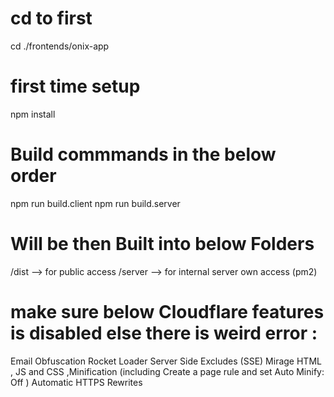 # cd to first
cd  ./frontends/onix-app

# first time setup
npm install

# Build commmands in the below order
npm run build.client
npm run build.server


# Will be then Built into below Folders
/dist  --> for public access 
/server --> for internal server own access (pm2)


# make sure below Cloudflare features is disabled else there is weird error :
 
Email Obfuscation
Rocket Loader
Server Side Excludes (SSE)
Mirage
HTML , JS and CSS ,Minification   (including Create a page rule and set Auto Minify: Off )
Automatic HTTPS Rewrites
